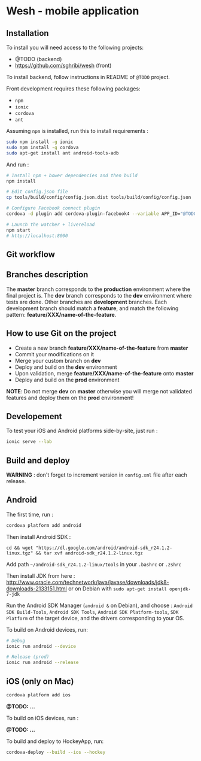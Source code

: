 # Wesh - mobile application

## Installation

To install you will need access to the following projects:

 * @TODO (backend)
 * https://github.com/sghribi/wesh (front)
 
To install backend, follow instructions in README of `@TODO` project.

Front development requires these following packages:

 * `npm`
 * `ionic`
 * `cordova`
 * `ant`

Assuming `npm` is installed, run this to install requirements :

``` bash
sudo npm install -g ionic
sudo npm install -g cordova
sudo apt-get install ant android-tools-adb
```

And run :

``` bash
# Install npm + bower dependencies and then build
npm install

# Edit config.json file
cp tools/build/config/config.json.dist tools/build/config/config.json

# Configure Facebook connect plugin
cordova -d plugin add cordova-plugin-facebook4 --variable APP_ID="@TODO" --variable APP_NAME="Wesh"

# Launch the watcher + livereload
npm start
# http://localhost:8000
```

## Git workflow

Branches description
--------------------

The **master** branch corresponds to the **production** environment where the final project is.
The **dev** branch corresponds to the **dev** environment where tests are done.
Other branches are **development** branches. Each development branch should match a **feature**, and match the following
pattern: **feature/XXX/name-of-the-feature**.

How to use Git on the project
-----------------------------

- Create a new branch **feature/XXX/name-of-the-feature** from **master**
- Commit your modifications on it
- Merge your custom branch on **dev**
- Deploy and build on the **dev** environment
- Upon validation, merge **feature/XXX/name-of-the-feature** onto **master**
- Deploy and build on the **prod** environment

**NOTE**: Do not merge **dev** on **master** otherwise you will merge not validated features and deploy them on
the **prod** environment!

## Developement

To test your iOS and Android platforms side-by-site, just run :

``` bash
ionic serve --lab
```

## Build and deploy

**WARNING** : don't forget to increment version in `config.xml` file after each release.

Android
-------

The first time, run :

``` bash
cordova platform add android
```

Then install Android SDK :

```
cd && wget "https://dl.google.com/android/android-sdk_r24.1.2-linux.tgz" && tar xvf android-sdk_r24.1.2-linux.tgz
```
Add path `~/android-sdk_r24.1.2-linux/tools` in your `.bashrc` or `.zshrc`

Then install JDK from here : http://www.oracle.com/technetwork/java/javase/downloads/jdk8-downloads-2133151.html or on Debian with `sudo apt-get install openjdk-7-jdk`

Run the Android SDK Manager (`android &` on Debian), and choose : `Android SDK Build-Tools`, `Android SDK Tools`, `Android SDK Platform-tools`, `SDK Platform` of the target device, and the drivers corresponding to your OS.

To build on Android devices, run:

``` bash
# Debug
ionic run android --device

# Release (prod)
ionic run android --release
```


iOS (only on Mac)
-----------------

``` bash
cordova platform add ios
```

**@TODO: ...**

To build on iOS devices, run :

**@TODO: ...**

To build and deploy to HockeyApp, run:

``` bash
cordova-deploy --build --ios --hockey
```
